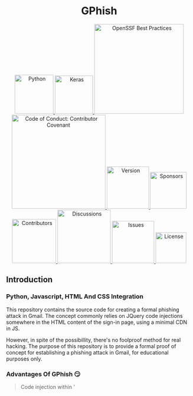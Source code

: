 <h1 align="center">GPhish</h1>
<p align="center">
  <a href="https://www.python.org">
    <img src="https://img.shields.io/badge/Python-3.11-blue.svg?logo=python" alt="Python" width="105"/>
  </a>
  <a href="https://github.com/keras-team/keras">
    <img src="https://img.shields.io/badge/Keras-2.7.0-red.svg?logo=keras" alt="Keras" width="103"/>
  </a>
  <a href="https://bestpractices.coreinfrastructure.org/projects/7452">
    <img src="https://bestpractices.coreinfrastructure.org/projects/7452/badge" alt="OpenSSF Best Practices" width="242"/>
  </a>
  <a href="https://github.com/EthicalSource/contributor_covenant">
    <img src="https://img.shields.io/badge/code_of_conduct-contributor_covenant-14cc21?logo=github" alt="Code of Conduct: Contributor Covenant" width="254"/>
  </a>
  <a href="https://github.com/TranscriptAI/TranscribeAI/releases">
    <img src="https://img.shields.io/badge/version-1.0.0-blue.svg?logo=github" alt="Version" width="114"/>
  </a>
  <a href="https://ko-fi.com/R5R0M2YFE">
    <img src="https://img.shields.io/badge/sponsors-2-yellow.svg?logo=github" alt="Sponsors" width="99"/>
  </a>
  <a href="https://github.com/TranscriptAI/TranscribeAI/graphs/contributors">
    <img src="https://img.shields.io/github/contributors/TranscriptAI/TranscribeAI.svg?logo=github" alt="Contributors" width="119"/>
  </a>
  <a href="https://github.com/TranscriptAI/TranscribeAI/discussions">
    <img src="https://img.shields.io/github/discussions/TranscriptAI/TranscribeAI.svg?logo=github" alt="Discussions" width="144"/>
  </a>
  <a href="https://github.com/TranscriptAI/TranscribeAI/issues">
    <img src="https://img.shields.io/github/issues/TranscriptAI/TranscribeAI.svg?logo=github" alt="Issues" width="114"/>
  </a>
  <a href="https://github.com/TranscriptAI/TranscribeAI/blob/main/LICENSE">
    <img src="https://img.shields.io/badge/license-MIT-blue.svg" alt="License" width="83"/>
  </a>
</p>

## Introduction
### Python, Javascript, HTML And CSS Integration 
This repository contains the source code for creating a formal phishing attack in Gmail. The concept commonly relies on JQuery code injections somewhere in the HTML content of the sign-in page, using a minimal CDN in JS.

However, in spite of the possibillity, there's no foolproof method for real hacking. The purpose of this repository is to provide a formal proof of concept for establishing a phishing attack in Gmail, for educational purposes only.
### Advantages Of GPhish 😏
> Code injection within '<script>' tag
>> Interaction between the attacker and the victim
>>> Easy to use with little to no setup
>>>> Based on Google's current CSS selectors 
### Disadvantages of GPhish 😒
> Runs on http but will soon be run on https
>> Does not support anonymity in the account creation, use with precaution

Still fixing checkbox that's triggering the malfunction. The fake_headers library only generates 50% success in acheiving 200 HTTP status code. I'm planning to create a workaround for this, maybe a good'al ML algorithm that can help it perform better. 
## Installation
### Webdriver Manager Over The Regular
Please update your venv to 3.11 to avoid any further issues. If you don't have v3.11 yet, I highly encourage you to create one by installing the necessary Python version for it. This would make the code execution more robust.

Please make sure to pip install a webdriver manager in your venv to automatically manage drivers for different browsers. This ensures the compatibility of the Selenium web driver, making the executable file size larger than usual. In Windows, the file is automatically stored in _"C:\Users\Username\.wdm"_ directory.
```cmd
(venv_name) C:\Users\Username\python_project_file>pip install webdriver-manager
```
After pip installing webdriver-manager, install undetectable-chromedriver using this command:
```cmd
(venv_name) C:\Users\Username\python_project_file>pip install undetectable-chromedriver
```
The purpose of using this is to optimize Selenium Chromedriver patch. This avoid triggering of anti-bot services like Distill Network, Imperva, DataDome, Botprotect.io and so on. This also automatically downloads the driver binary and patches it. However, don't be confused about webdriver and webdriver-manager. Therefore you should still install selenium via pip because it's the most crucial part to make browser automation possible at POC.py.
```cmd
(venv_name) C:\Users\Username\python_project_file>pip install -U selenium
```
### Other Installations

### Gmail Sample Page
![Screenshot 2023-07-07 182949](https://github.com/TranscriptAI/GPhish/assets/136038564/e4f2afef-6171-4d4a-b2be-ff5bf4e4d7e1)
### Sponsors
Support this project by becoming a sponsor! Your sponsorship helps to maintain and improve the software.
### Contributors
Contributions are welcome! If you'd like to contribute to this project, please follow these steps:
1. Fork the repository.
2. Create a new branch for your feature/fix:
```shell
git checkout -b feature/your-feature-name
```
3. Make your changes and test thoroughly.
4. Commit your changes:
```shell
git commit -m "Add your commit message here"
```
5. Push to the branch:
```shell
git push origin feature/your-feature-name
```
6. Open a pull request, describing your changes in detail.
### Discussions
To join the discussions, ask questions, share ideas, and get support, follow these steps:
1. To find the general discussion thread where you will add a comment, click [here](https://github.com/TranscriptAI/TranscribeAI/discussions/1).
2. Inside the discussion thread, scroll down to view the existing comments and find the comment box.
3. In the comment box, type your comment or response to the discussion. format your comment using Markdown, allowing you to add formatting and more.
4. To preview how your comment will look before posting it, click the **Preview** tab located below the comment box to help ensure your comment appears as intended.
5. After you've written your comment and reviewed it, click the **Comment** or **Submit** button to add your comment to the discussion thread.
To receive notifications about new comments or updates to the discussion, click the **Watch** button near the top-right corner of the discussion page. This will ensure you stay up to date with any new activity in the discussion. And that's it! Your comment should now be added to the GitHub discussion thread.
### Issues
To use issue tracker for bug reports, custom feature requests, and other issues, follow these steps:
1. Click [here](https://github.com/TranscriptAI/TranscribeAI/issues/new/choose) to create new issue.
2. In the issue creation form, enter a title for your issue. Also in the main text area, provide a detailed description of the issue, including any relevant information such as steps to reproduce a bug or suggestions for implementing a new feature.
3. To add labels, click the **Labels** button on the right-hand side of the issue form. To assign an issue, click the **Assignees** button.
4. Add additional context by attaching files, including screenshots or code snippets, by clicking on the **Attach files** button. Use the formatting options provided by Markdown to structure your issue description or add code blocks.
5. If you want to see how your issue will look before submitting it, click the **Preview** tab located below the issue form. This step is optional but can help ensure your issue appears as intended.
6. After you've provided all the necessary information, click the **Submit new issue** button at the bottom of the form to create the issue. That's it! You've successfully created an issue on GitHub.
### License
This software is licensed under the **MIT License**.
